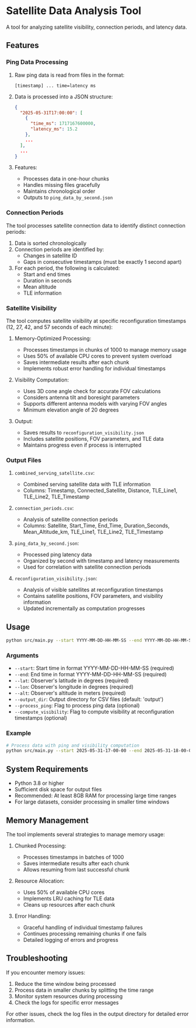 # Satellite Data Analysis Tool

A tool for analyzing satellite visibility, connection periods, and latency data.

## Features

### Ping Data Processing

1. Raw ping data is read from files in the format:
   ```
   [timestamp] ... time=latency ms
   ```

2. Data is processed into a JSON structure:
   ```json
   {
     "2025-05-31T17:00:00": [
       {
         "time_ms": 1717167600000,
         "latency_ms": 15.2
       },
       ...
     ],
     ...
   }
   ```

3. Features:
   - Processes data in one-hour chunks
   - Handles missing files gracefully
   - Maintains chronological order
   - Outputs to `ping_data_by_second.json`

### Connection Periods

The tool processes satellite connection data to identify distinct connection periods:

1. Data is sorted chronologically
2. Connection periods are identified by:
   - Changes in satellite ID
   - Gaps in consecutive timestamps (must be exactly 1 second apart)
3. For each period, the following is calculated:
   - Start and end times
   - Duration in seconds
   - Mean altitude
   - TLE information

### Satellite Visibility

The tool computes satellite visibility at specific reconfiguration timestamps (12, 27, 42, and 57 seconds of each minute):

1. Memory-Optimized Processing:
   - Processes timestamps in chunks of 1000 to manage memory usage
   - Uses 50% of available CPU cores to prevent system overload
   - Saves intermediate results after each chunk
   - Implements robust error handling for individual timestamps

2. Visibility Computation:
   - Uses 3D cone angle check for accurate FOV calculations
   - Considers antenna tilt and boresight parameters
   - Supports different antenna models with varying FOV angles
   - Minimum elevation angle of 20 degrees

3. Output:
   - Saves results to `reconfiguration_visibility.json`
   - Includes satellite positions, FOV parameters, and TLE data
   - Maintains progress even if process is interrupted

### Output Files

1. `combined_serving_satellite.csv`:
   - Combined serving satellite data with TLE information
   - Columns: Timestamp, Connected_Satellite, Distance, TLE_Line1, TLE_Line2, TLE_Timestamp

2. `connection_periods.csv`:
   - Analysis of satellite connection periods
   - Columns: Satellite, Start_Time, End_Time, Duration_Seconds, Mean_Altitude_km, TLE_Line1, TLE_Line2, TLE_Timestamp

3. `ping_data_by_second.json`:
   - Processed ping latency data
   - Organized by second with timestamp and latency measurements
   - Used for correlation with satellite connection periods

4. `reconfiguration_visibility.json`:
   - Analysis of visible satellites at reconfiguration timestamps
   - Contains satellite positions, FOV parameters, and visibility information
   - Updated incrementally as computation progresses

## Usage

```bash
python src/main.py --start YYYY-MM-DD-HH-MM-SS --end YYYY-MM-DD-HH-MM-SS --lat LATITUDE --lon LONGITUDE --alt ALTITUDE [--output_dir OUTPUT_DIR] [--process_ping] [--compute_visibility]
```

### Arguments

- `--start`: Start time in format YYYY-MM-DD-HH-MM-SS (required)
- `--end`: End time in format YYYY-MM-DD-HH-MM-SS (required)
- `--lat`: Observer's latitude in degrees (required)
- `--lon`: Observer's longitude in degrees (required)
- `--alt`: Observer's altitude in meters (required)
- `--output_dir`: Output directory for CSV files (default: 'output')
- `--process_ping`: Flag to process ping data (optional)
- `--compute_visibility`: Flag to compute visibility at reconfiguration timestamps (optional)

### Example

```bash
# Process data with ping and visibility computation
python src/main.py --start 2025-05-31-17-00-00 --end 2025-05-31-18-00-00 --lat 37.7749 --lon -122.4194 --alt 100 --process_ping --compute_visibility
```

## System Requirements

- Python 3.8 or higher
- Sufficient disk space for output files
- Recommended: At least 8GB RAM for processing large time ranges
- For large datasets, consider processing in smaller time windows

## Memory Management

The tool implements several strategies to manage memory usage:

1. Chunked Processing:
   - Processes timestamps in batches of 1000
   - Saves intermediate results after each chunk
   - Allows resuming from last successful chunk

2. Resource Allocation:
   - Uses 50% of available CPU cores
   - Implements LRU caching for TLE data
   - Cleans up resources after each chunk

3. Error Handling:
   - Graceful handling of individual timestamp failures
   - Continues processing remaining chunks if one fails
   - Detailed logging of errors and progress

## Troubleshooting

If you encounter memory issues:

1. Reduce the time window being processed
2. Process data in smaller chunks by splitting the time range
3. Monitor system resources during processing
4. Check the logs for specific error messages

For other issues, check the log files in the output directory for detailed error information.

